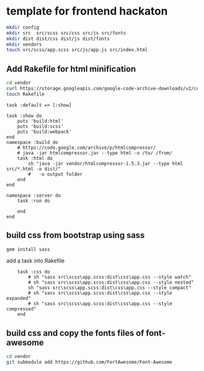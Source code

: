 # template for frontend hackaton 

```bash
mkdir config 
mkdir src  src/scss src/css src/js src/fonts
mkdir dist dist/css dist/js dist/fonts
mkdir vendors
touch src/scss/app.scss src/js/app.js src/index.html
```


## Add Rakefile for html minification

```bash
cd vendor
curl https://storage.googleapis.com/google-code-archive-downloads/v2/code.google.com/htmlcompressor/htmlcompressor-1.5.3.jar --output htmlcompressor-1.5.3.jar
touch Rakefile
```



```Rakefile
task :default => [:show]

task :show do
    puts 'build:html'
    puts 'build:scss'
    puts 'build:webpack'
end
namespace :build do
    # https://code.google.com/archive/p/htmlcompressor/
    # java -jar htmlcompressor.jar --type html -o /to/ /from/
    task :html do
        sh "java -jar vendor/htmlcompressor-1.5.3.jar --type html src/*.html -o dist/"
        #   -o output folder
    end
end

namespace :server do
    task :run do

    end
end
```


## build css from bootstrap using sass

```bash
gem install sass
```
add a task into Rakefile

```Rakefile
    task :css do
        # sh "sass src\scss\app.scss:dist\css\app.css --style watch"
        # sh "sass src\scss\app.scss:dist\css\app.css --style nested"
        sh "sass src\scss\app.scss:dist\css\app.css --style compact"
        # sh "sass src\scss\app.scss:dist\css\app.css --style expanded"
        # sh "sass src\scss\app.scss:dist\css\app.css --style compressed"
    end
```

## build css and copy the fonts files of font-awesome

```bash
cd vendor
git submodule add https://github.com/FortAwesome/Font-Awesome
```
